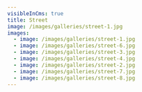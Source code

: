```yaml
---
visibleInCms: true
title: Street
image: /images/galleries/street-1.jpg
images:
  - image: /images/galleries/street-1.jpg
  - image: /images/galleries/street-6.jpg
  - image: /images/galleries/street-3.jpg
  - image: /images/galleries/street-4.jpg
  - image: /images/galleries/street-2.jpg
  - image: /images/galleries/street-7.jpg
  - image: /images/galleries/street-8.jpg
---
```

